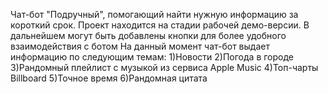 Чат-бот "Подручный", помогающий найти нужную информацию за короткий срок.
Проект находится на стадии рабочей демо-версии.
В дальнейшем могут быть добавлены кнопки для более удобного взаимодействия с ботом
На данный момент чат-бот выдает информацию по следующим темам:
1)Новости
2)Погода в городе
3)Рандомный плейлист с музыкой из сервиса Apple Music
4)Топ-чарты Billboard
5)Точное время
6)Рандомная цитата
